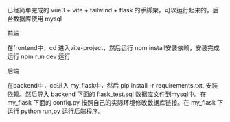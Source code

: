 已经简单完成的 vue3 + vite + tailwind + flask 的手脚架，可以运行起来的，后台数据库使用 mysql



前端

在frontend中，cd 进入vite-project，然后运行 npm install安装依赖，安装完成运行  npm run dev 运行



后端

在backend中，cd进入 my_flask中，然后 pip install -r requirements.txt, 安装依赖。然后导入 backend 下面的 flask_test.sql 数据库文件到mysql中。在 my_flask 下面的 config.py 按照自己的实际环境修改数据库链接。在 my_flask 下运行 python run,py 运行后端程序。

